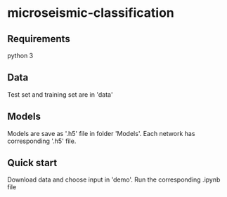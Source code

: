 # microseismic-classification
## Requirements
python 3
## Data
Test set and training set are in 'data'
## Models
Models are save as '.h5' file in folder 'Models'.
Each network has corresponding '.h5' file.
## Quick start
Download data and choose input in 'demo'.
Run the corresponding .ipynb file
